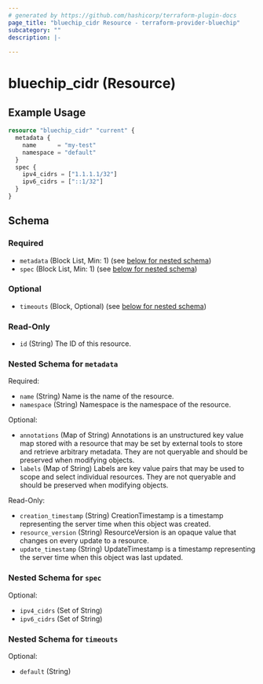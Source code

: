 ```yaml
---
# generated by https://github.com/hashicorp/terraform-plugin-docs
page_title: "bluechip_cidr Resource - terraform-provider-bluechip"
subcategory: ""
description: |-
  
---
```


# bluechip_cidr (Resource)



## Example Usage

```terraform
resource "bluechip_cidr" "current" {
  metadata {
    name      = "my-test"
    namespace = "default"
  }
  spec {
    ipv4_cidrs = ["1.1.1.1/32"]
    ipv6_cidrs = ["::1/32"]
  }
}
```

<!-- schema generated by tfplugindocs -->
## Schema

### Required

- `metadata` (Block List, Min: 1) (see [below for nested schema](#nestedblock--metadata))
- `spec` (Block List, Min: 1) (see [below for nested schema](#nestedblock--spec))

### Optional

- `timeouts` (Block, Optional) (see [below for nested schema](#nestedblock--timeouts))

### Read-Only

- `id` (String) The ID of this resource.

<a id="nestedblock--metadata"></a>
### Nested Schema for `metadata`

Required:

- `name` (String) Name is the name of the resource.
- `namespace` (String) Namespace is the namespace of the resource.

Optional:

- `annotations` (Map of String) Annotations is an unstructured key value map stored with a resource that may be set by external tools to store and retrieve arbitrary metadata. They are not queryable and should be preserved when modifying objects.
- `labels` (Map of String) Labels are key value pairs that may be used to scope and select individual resources. They are not queryable and should be preserved when modifying objects.

Read-Only:

- `creation_timestamp` (String) CreationTimestamp is a timestamp representing the server time when this object was created.
- `resource_version` (String) ResourceVersion is an opaque value that changes on every update to a resource.
- `update_timestamp` (String) UpdateTimestamp is a timestamp representing the server time when this object was last updated.


<a id="nestedblock--spec"></a>
### Nested Schema for `spec`

Optional:

- `ipv4_cidrs` (Set of String)
- `ipv6_cidrs` (Set of String)


<a id="nestedblock--timeouts"></a>
### Nested Schema for `timeouts`

Optional:

- `default` (String)
